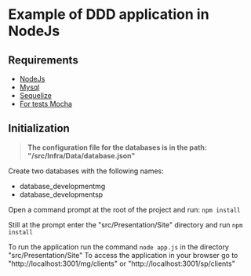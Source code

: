# Example of DDD application in NodeJs

## Requirements

 - [NodeJs](https://nodejs.org/en/)
 - [Mysql](https://www.mysql.com/)
 - [Sequelize](http://docs.sequelizejs.com/)
 - [For tests Mocha](https://mochajs.org/)

 ## Initialization

>  **The configuration file for the databases is in the path:
> "/src/Infra/Data/database.json"**

 
 Create two databases with the following names:
 - database_developmentmg
 - database_developmentsp

 Open a command prompt at the root of the project and run: 
 `npm install`
 
Still at the prompt enter the "src/Presentation/Site" directory and run
 `npm install`
 
 To run the application run the command `node app.js` in the directory "src/Presentation/Site"
 To access the application in your browser go to "http://localhost:3001/mg/clients" or "http://localhost:3001/sp/clients"
